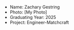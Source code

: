 - Name: Zachary Gestring
- Photo: [My Photo]
- Graduating Year: 2025
- Project: Engineer-Matchcraft

